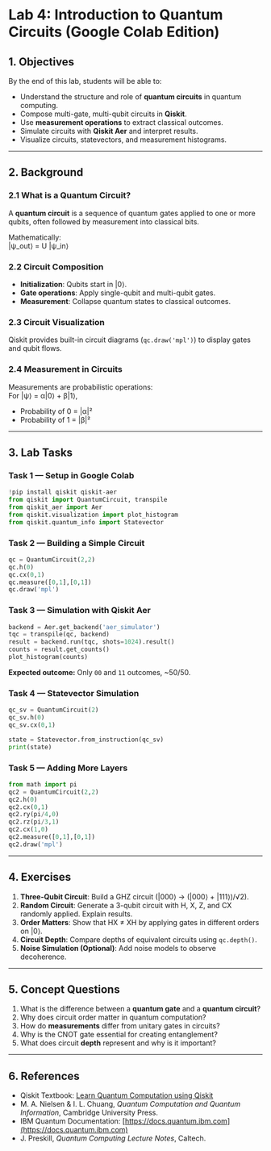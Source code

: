 # Lab 4: Introduction to Quantum Circuits (Google Colab Edition)

## 1. Objectives
By the end of this lab, students will be able to:

- Understand the structure and role of **quantum circuits** in quantum computing.  
- Compose multi-gate, multi-qubit circuits in **Qiskit**.  
- Use **measurement operations** to extract classical outcomes.  
- Simulate circuits with **Qiskit Aer** and interpret results.  
- Visualize circuits, statevectors, and measurement histograms.  

---

## 2. Background

### 2.1 What is a Quantum Circuit?
A **quantum circuit** is a sequence of quantum gates applied to one or more qubits, often followed by measurement into classical bits.  

Mathematically:  
|ψ_out⟩ = U |ψ_in⟩  

### 2.2 Circuit Composition
- **Initialization**: Qubits start in |0⟩.  
- **Gate operations**: Apply single-qubit and multi-qubit gates.  
- **Measurement**: Collapse quantum states to classical outcomes.  

### 2.3 Circuit Visualization
Qiskit provides built-in circuit diagrams (`qc.draw('mpl')`) to display gates and qubit flows.  

### 2.4 Measurement in Circuits
Measurements are probabilistic operations:  
For |ψ⟩ = α|0⟩ + β|1⟩,  
- Probability of 0 = |α|²  
- Probability of 1 = |β|²  

---

## 3. Lab Tasks

### Task 1 — Setup in Google Colab
```python
!pip install qiskit qiskit-aer
from qiskit import QuantumCircuit, transpile
from qiskit_aer import Aer
from qiskit.visualization import plot_histogram
from qiskit.quantum_info import Statevector
```

### Task 2 — Building a Simple Circuit
```python
qc = QuantumCircuit(2,2)
qc.h(0)
qc.cx(0,1)
qc.measure([0,1],[0,1])
qc.draw('mpl')
```

### Task 3 — Simulation with Qiskit Aer
```python
backend = Aer.get_backend('aer_simulator')
tqc = transpile(qc, backend)
result = backend.run(tqc, shots=1024).result()
counts = result.get_counts()
plot_histogram(counts)
```

**Expected outcome:** Only `00` and `11` outcomes, ~50/50.  

### Task 4 — Statevector Simulation
```python
qc_sv = QuantumCircuit(2)
qc_sv.h(0)
qc_sv.cx(0,1)

state = Statevector.from_instruction(qc_sv)
print(state)
```

### Task 5 — Adding More Layers
```python
from math import pi
qc2 = QuantumCircuit(2,2)
qc2.h(0)
qc2.cx(0,1)
qc2.ry(pi/4,0)
qc2.rz(pi/3,1)
qc2.cx(1,0)
qc2.measure([0,1],[0,1])
qc2.draw('mpl')
```

---

## 4. Exercises

1. **Three-Qubit Circuit**: Build a GHZ circuit (|000⟩ → (|000⟩ + |111⟩)/√2).  
2. **Random Circuit**: Generate a 3-qubit circuit with H, X, Z, and CX randomly applied. Explain results.  
3. **Order Matters**: Show that HX ≠ XH by applying gates in different orders on |0⟩.  
4. **Circuit Depth**: Compare depths of equivalent circuits using `qc.depth()`.  
5. **Noise Simulation (Optional)**: Add noise models to observe decoherence.  

---

## 5. Concept Questions

1. What is the difference between a **quantum gate** and a **quantum circuit**?  
2. Why does circuit order matter in quantum computation?  
3. How do **measurements** differ from unitary gates in circuits?  
4. Why is the CNOT gate essential for creating entanglement?  
5. What does circuit **depth** represent and why is it important?  

---

## 6. References
- Qiskit Textbook: [Learn Quantum Computation using Qiskit](https://qiskit.org/textbook/)  
- M. A. Nielsen & I. L. Chuang, *Quantum Computation and Quantum Information*, Cambridge University Press.  
- IBM Quantum Documentation: [https://docs.quantum.ibm.com](https://docs.quantum.ibm.com)  
- J. Preskill, *Quantum Computing Lecture Notes*, Caltech.  



